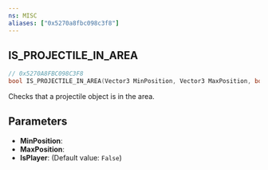 ```yaml
---
ns: MISC
aliases: ["0x5270a8fbc098c3f8"]
---
```

## IS_PROJECTILE_IN_AREA

```c
// 0x5270A8FBC098C3F8
bool IS_PROJECTILE_IN_AREA(Vector3 MinPosition, Vector3 MaxPosition, bool IsPlayer);
```

Checks that a projectile object is in the area.


## Parameters
* **MinPosition**: 
* **MaxPosition**: 
* **IsPlayer**: (Default value: `False`)
